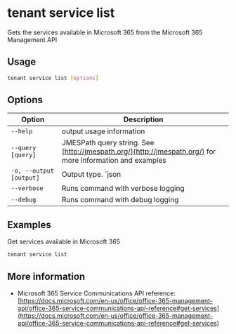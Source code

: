 # tenant service list

Gets the services available in Microsoft 365 from the Microsoft 365 Management API

## Usage

```sh
tenant service list [options]
```

## Options

Option|Description
------|-----------
`--help`|output usage information
`--query [query]`|JMESPath query string. See [http://jmespath.org/](http://jmespath.org/) for more information and examples
`-o, --output [output]`|Output type. `json|text`. Default `text`
`--verbose`|Runs command with verbose logging
`--debug`|Runs command with debug logging

## Examples

Get services available in Microsoft 365

```sh
tenant service list
```

## More information

- Microsoft 365 Service Communications API reference: [https://docs.microsoft.com/en-us/office/office-365-management-api/office-365-service-communications-api-reference#get-services](https://docs.microsoft.com/en-us/office/office-365-management-api/office-365-service-communications-api-reference#get-services)